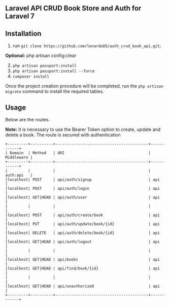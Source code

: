 ## Laravel API CRUD Book Store and Auth for Laravel 7
## Installation

1. run `git clone https://github.com/lenardo05/auth_crud_book_api.git`;

**Optional:** php artisan config:clear

2. `php artisan passport:install`
3. `php artisan passport:install --force`
4. `composer install`

Once the project creation procedure will be completed, run the `php artisan migrate` command to install the required tables.

## Usage

Below are the routes.

**Note:** It is necessary to use the Bearer Token option to create, update and delete a book.
The route is secured with authentication

```
+---------+----------+-----------------------------------------+------------+
| Domain  | Method   | URI                                     | Middleware |
+---------+----------+-----------------------------------------+------------+
|         |          |                                         | auth:api   |
|localhost| POST     | api/auth/signup                         | api        |
|localhost| POST     | api/auth/login                          | api        |
|localhost| GET|HEAD | api/auth/user                           | api        |
|         |          |                                         |            |
|localhost| POST     | api/auth/create/book                    | api        |
|localhost| PUT      | api/auth/update/book/{id}               | api        |
|localhost| DELETE   | api/auth/delete/book/{id}               | api        |
|localhost| GET|HEAD | api/auth/logout                         | api        |
|         |          |                                         |            |
|localhost| GET|HEAD | api/books                               | api        |
|localhost| GET|HEAD | api/find/book/{id}                      | api        |
|         |          |                                         |            |
|localhost| GET|HEAD | api/unauthorized                        | api        |
+---------+----------+-----------------------------------------+------------+
```